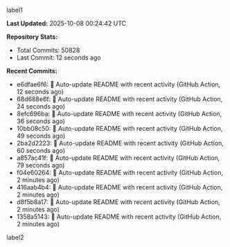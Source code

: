 
label1 
<!-- ACTIVITY_START -->
**Last Updated:** 2025-10-08 00:24:42 UTC

**Repository Stats:**
- Total Commits: 50828
- Last Commit: 12 seconds ago

**Recent Commits:**
- e6dfae6f6: 🤖 Auto-update README with recent activity (GitHub Action, 12 seconds ago)
- 68d688e6f: 🤖 Auto-update README with recent activity (GitHub Action, 24 seconds ago)
- 8efc696ba: 🤖 Auto-update README with recent activity (GitHub Action, 36 seconds ago)
- 10bb08c50: 🤖 Auto-update README with recent activity (GitHub Action, 49 seconds ago)
- 2ba2d2223: 🤖 Auto-update README with recent activity (GitHub Action, 60 seconds ago)
- a857ac41f: 🤖 Auto-update README with recent activity (GitHub Action, 79 seconds ago)
- f04e60264: 🤖 Auto-update README with recent activity (GitHub Action, 2 minutes ago)
- 416aab4b4: 🤖 Auto-update README with recent activity (GitHub Action, 2 minutes ago)
- d8f5b8a17: 🤖 Auto-update README with recent activity (GitHub Action, 2 minutes ago)
- 1358a5143: 🤖 Auto-update README with recent activity (GitHub Action, 2 minutes ago)
<!-- ACTIVITY_END -->

label2
